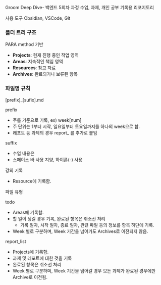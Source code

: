 Groom Deep Dive- 백엔드 5회차 과정 수업, 과제, 개인 공부 기록용 리포지토리

사용 도구
Obsidian, VSCode, Git

### 폴더 트리 구조

PARA method 기반
- **Projects**: 현재 진행 중인 작업 영역
- **Areas**: 지속적인 책임 영역
- **Resources**: 참고 자료
- **Archives**: 완료되거나 보류된 항목

### 파일명 규칙
[prefix]_[sufix].md

prefix
- 주를 기준으로 기록, ex) week[num]
- 주 단위는 1부터 시작, 일요일부터 토요일까지를 하나의 week으로 함.
- 레포트 등 과제의 경우 report_ 를 추가로 붙임

suffix
- 수업 내용은 
- 스페이스 바 사용 지양, 하이픈(-) 사용

강의 기록
- Resource에 기록함.

파일 유형

todo
- Areas에 기록함.
- 할 일이 생길 경우 기록, 완료된 항목은 ~~취소선~~ 처리
	- 기록 일자, 시작 일자, 종료 일자, 관련 파일 등의 정보를 항목 하단에 기록.
- Week 별로 구분하며, Week 기간을 넘어가도 Archives로 이전되지 않음.

report_list
- Projects에 기록함.
- 과제 및 레포트에 대한 것을 기록
- 완료된 항목은 취소선 처리
- Week 별로 구분하며, Week 기간을 넘어갈 경우 모든 과제가 완료된 경우에만 Archive로 이전됨.

